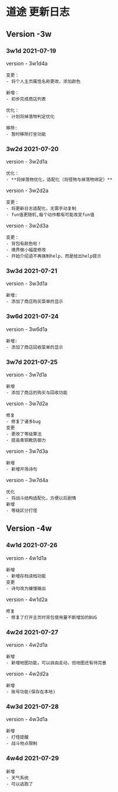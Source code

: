 # 道途 更新日志

## Version -3w

### 3w1d 2021-07-19

version - 3w1d4a 

    变更：
    - 将个人主页属性名称更改，添加颜色
    
    新增：
    - 初步完成商店列表 
    
    优化：
    - 计划将掉落物判定优化
    
    移除:
    - 暂时移除打坐功能

### 3w2d 2021-07-20

version - 3w2d1a

    优化：
    - **将掉落物优化，适配化（将怪物与掉落物绑定）**

version - 3w2d2a

    变更：
    - 将更新日志适配化，无需手动复制
    - fun值更随机,每个动作都有可能改变fun值

version - 3w2d3a
    
    变更：
    - 背包有颜色啦！
    - 境界做小幅度修改
    - 开始介绍语不再强制help，而是给出help提示

### 3w3d 2021-07-21

version - 3w3d1a

    新增:
    - 添加了商店购买菜单的显示
### 3w6d 2021-07-24
version - 3w6d1a

    新增:
    - 添加了商店回收菜单的显示

### 3w7d 2021-07-25
version - 3w7d1a

    新增
    - 添加了商店的购买与回收功能

version - 3w7d2a

    修复
    - 修复了诸多bug
    变更
    - 更改了等级算法
    - 提高青铜靴防御力

version - 3w7d3a

    新增
    - 新增开场诗句

version - 3w7d4a

    优化
    - 将战斗结构适配化，方便以后剧情
    新增
    - 等级区分打怪

## Version -4w

### 4w1d 2021-07-26

version - 4w1d1a
    
    新增
    - 新增存档读档功能
    变更
    - 诗句改为缓慢输出

version - 4w1d2a 
    
    修复
    - 修复了打开主页时背包使用量不断增加的BUG



### 4w2d 2021-07-27

version - 4w2d1a

```
新增
- 新增地图功能，可以自由走动，但地图还有待完善
```

version - 4w2d2a

```
新增
- 账号功能(保存在本地)
```

### 4w3d 2021-07-28

version - 4w3d1a
    
    新增
    - 打怪提醒
    - 战斗地点限制

### 4w4d 2021-07-29

    新增
    - 天气系统
    - 可以逃跑了

